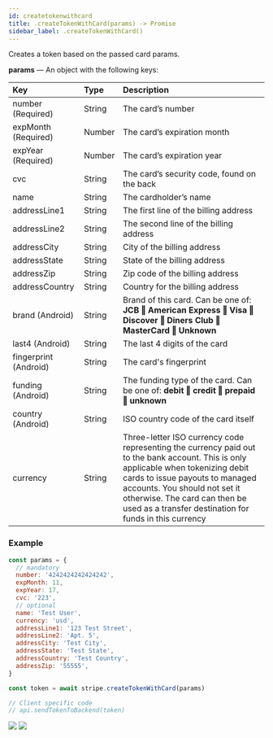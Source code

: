 ```yaml
---
id: createtokenwithcard
title: .createTokenWithCard(params) -> Promise
sidebar_label: .createTokenWithCard()
---
```


Creates a token based on the passed card params.

**params** — An object with the following keys:

| Key | Type | Description |
| :--- | :--- | :--- |
| number (Required) | String | The card’s number |
| expMonth (Required) | Number | The card’s expiration month |
| expYear (Required) | Number | The card’s expiration year |
| cvc | String | The card’s security code, found on the back |
| name | String | The cardholder’s name |
| addressLine1 | String | The first line of the billing address |
| addressLine2 | String | The second line of the billing address |
| addressCity | String | City of the billing address |
| addressState | String | State of the billing address |
| addressZip | String | Zip code of the billing address |
| addressCountry | String | Country for the billing address |
| brand (Android) | String | Brand of this card. Can be one of: **JCB ‖ American Express ‖ Visa ‖ Discover ‖ Diners Club ‖ MasterCard ‖ Unknown** |
| last4 (Android) | String | The last 4 digits of the card |
| fingerprint (Android) | String | The card's fingerprint |
| funding (Android) | String | The funding type of the card. Can be one of: **debit ‖ credit ‖ prepaid ‖ unknown** |
| country (Android) | String | ISO country code of the card itself |
| currency | String | Three-letter ISO currency code representing the currency paid out to the bank account. This is only applicable when tokenizing debit cards to issue payouts to managed accounts. You should not set it otherwise. The card can then be used as a transfer destination for funds in this currency |

### Example

```js
const params = {
  // mandatory
  number: '4242424242424242',
  expMonth: 11,
  expYear: 17,
  cvc: '223',
  // optional
  name: 'Test User',
  currency: 'usd',
  addressLine1: '123 Test Street',
  addressLine2: 'Apt. 5',
  addressCity: 'Test City',
  addressState: 'Test State',
  addressCountry: 'Test Country',
  addressZip: '55555',
}

const token = await stripe.createTokenWithCard(params)

// Client specific code
// api.sendTokenToBackend(token)
```

![](https://cloud.githubusercontent.com/assets/1177226/20275232/cf0f8e3e-aaa8-11e6-85bf-5e093706ea0a.gif)  ![](https://cloud.githubusercontent.com/assets/1177226/20572183/7a0a4824-b1bb-11e6-82f2-9b3f7038b1a9.gif)
